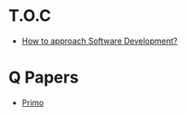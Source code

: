 <!-- TITLE: Principles Of Software Engineering -->
<!-- SUBTITLE: A quick summary of Principles Of Software Engineering -->

# T.O.C
* [How to approach Software Development?](/principles-of-software-engineering/how-to-approach-software-development)


# Q Papers
* [Primo](http://primo.abdn.ac.uk/primo_library/libweb/action/search.do?fn=search&ct=search&initialSearch=true&mode=Basic&tab=all_tab&indx=1&dum=true&srt=rank&vid=ABN_VU1&frbg=&tb=t&vl%28freeText0%29=CS3028&scp.scps=scope%3A%28ALL%29%2Cprimo_central_multiple_fe)